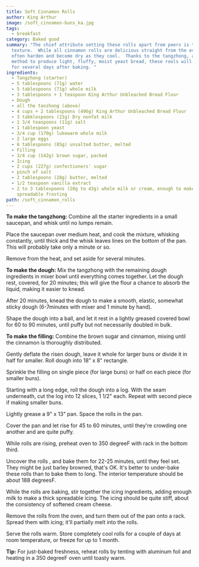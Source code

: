 ```yaml
---
title: Soft Cinnamon Rolls
author: King Arthur
image: /soft_cinnamon-buns_ka.jpg
tags:
  - breakfast
category: Baked good
summary: "The chief attribute setting these rolls apart from peers is their
  texture.  While all cinnamon rolls are delicious straight from the oven, they
  often harden and become dry as they cool.  Thanks to the tangzhong, an Asian
  method to produce light, fluffy, moist yeast bread, these rools will stay soft
  for several days after baking. "
ingredients:
  - Tangzhong (starter)
  - 5 tablespoons (71g) water
  - 5 tablespoons (71g) whole milk
  - 3 tablespoons + 1 teaspoon King Arthur Unbleached Bread Flour
  - Dough
  - all the tanzhong (above)
  - 4 cups + 2 tablespoons (496g) King Arthur Unbleached Bread Flour
  - 3 tabklespoons (21g) Dry nonfat milk
  - 1 3/4 teaspoons (11g) salt
  - 1 tablespoon yeast
  - 3/4 cup (170g) lukewarm whole milk
  - 2 large eggs
  - 6 tablespoons (85g) unsalted butter, melted
  - Filling
  - 3/4 cup (142g) brown sugar, packed
  - Icing
  - 2 cups (227g) confectioners' sugar
  - pinch of salt
  - 2 tablespoons (28g) butter, melted
  - 1/2 teaspoon vanilla extract
  - 2 to 3 tablespoons (28g to 43g) whole milk or cream, enough to make a thick
    spreadable frosting
path: /soft_cinnamon_rolls
---
```

**To make the tangzhong:**  Combine all the starter ingredients in a small saucepan, and whisk until no lumps remain.  

Place the saucepan over medium heat, and cook the mixture, whisking constantly, until thick and the whisk leaves lines on the bottom of the pan.  This will probably take only a minute or so.

Remove from the heat, and set aside for several minutes.

**To make the dough:**  Mix the tangzhong with the remaining dough ingredients in mixer bowl until everything comes together.  Let the dough rest, covered, for 20 minutes; this will give the flour a chance to absorb the liquid, making it easier to knead.

After 20 minutes, knead the dough to make a smooth, elastic, somewhat sticky dough (6-7minutes with mixer and 1 minute by hand).

Shape the dough into a ball, and let it rest in a lightly greased covered bowl for 60 to 90 minutes, until puffy but not necessarily doubled in bulk.

**To make the filling:**  Combine the brown sugar and cinnamon, mixing until the cinnamon is thoroughly distributed.

Gently deflate the risen dough, leave it whole for larger buns or divide it in half for smaller.  Roll dough into 18" x 8" rectangle.

Sprinkle the filling on single piece (for large buns) or half on each piece (for smaller buns).

Starting with a long edge, roll the dough into a log.  With the seam underneath, cut the log into 12 slices, 1 1/2" each.  Repeat with second piece if making smaller buns.

Lightly grease a 9" x 13" pan.  Space the rolls in the pan.

Cover the pan and let rise for 45 to 60 minutes, until they're crowding one another and are quite puffy.

While rolls are rising, preheat oven to 350 degreeF with rack in the bottom third.

Uncover the rolls , and bake them for 22-25 minutes, until they feel set.  They might be just barley browned, that's OK.  It's better  to under-bake these rolls than to bake them to long.  The interior temperature should be about 188 degreesF.

While the rolls are baking, stir together the icing ingredients, adding enough milk to make a thick spreadable icing.  The icing should be quite stiff, about the consistency of softened cream cheese.

Remove the rolls from the oven, and turn them out of the pan onto a rack.  Spread them with icing; it'll partially melt into the rolls.

Serve the rolls warm.  Store completely cool rolls for a couple of days at room temperature, or freeze for up to 1 month.

**Tip:**  For just-baked freshness, reheat rolls by tenting with aluminum foil and heating in a 350 degreeF oven until toasty warm.
